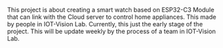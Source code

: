 This project is about creating a smart watch based on ESP32-C3 Module that can link with the Cloud server to control home appliances.
This made by people in IOT-Vision Lab. 
Currently, this just the early stage of the project.
This will be update weekly by the process of a team in IOT-Vision Lab.
